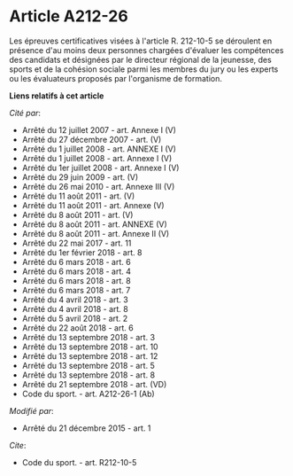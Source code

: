 # Article A212-26

Les épreuves certificatives visées à l'article R. 212-10-5 se déroulent en présence d'au moins deux personnes chargées
d'évaluer les compétences des candidats et désignées par le directeur régional de la jeunesse, des sports et de la cohésion
sociale parmi les membres du jury ou les experts ou les évaluateurs proposés par l'organisme de formation.

**Liens relatifs à cet article**

_Cité par_:

  - Arrêté du 12 juillet 2007 - art. Annexe I (V)
  - Arrêté du 27 décembre 2007 - art. (V)
  - Arrêté du 1 juillet 2008 - art. ANNEXE I (V)
  - Arrêté du 1 juillet 2008 - art. Annexe I (V)
  - Arrêté du 1er juillet 2008 - art. Annexe I (V)
  - Arrêté du 29 juin 2009 - art. (V)
  - Arrêté du 26 mai 2010 - art. Annexe III (V)
  - Arrêté du 11 août 2011 - art.   (V)
  - Arrêté du 11 août 2011 - art. Annexe (V)
  - Arrêté du 8 août 2011 - art.   (V)
  - Arrêté du 8 août 2011 - art. ANNEXE (V)
  - Arrêté du 8 août 2011 - art. Annexe II (V)
  - Arrêté du 22 mai 2017 - art. 11
  - Arrêté du 1er février 2018 - art. 8
  - Arrêté du 6 mars 2018 - art. 6
  - Arrêté du 6 mars 2018 - art. 4
  - Arrêté du 6 mars 2018 - art. 8
  - Arrêté du 6 mars 2018 - art. 7
  - Arrêté du 4 avril 2018 - art. 3
  - Arrêté du 4 avril 2018 - art. 8
  - Arrêté du 5 avril 2018 - art. 2
  - Arrêté du 22 août 2018 - art. 6
  - Arrêté du 13 septembre 2018 - art. 3
  - Arrêté du 13 septembre 2018 - art. 10
  - Arrêté du 13 septembre 2018 - art. 12
  - Arrêté du 13 septembre 2018 - art. 5
  - Arrêté du 13 septembre 2018 - art. 8
  - Arrêté du 21 septembre 2018 - art. (VD)
  - Code du sport. - art. A212-26-1 (Ab)

_Modifié par_:

  - Arrêté du 21 décembre 2015 - art. 1

_Cite_:

  - Code du sport. - art. R212-10-5
